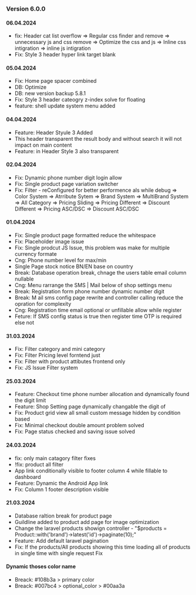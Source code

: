 ### Version 6.0.0


#### 06.04.2024
- fix: Header cat list overflow
        => Regular css finder and remove
        => unnecessary js and css remove
        => Optimize the css and js
        => Inline css intigration
        => inline js intigration
- Fix: Style 3 header hyper link target blank


#### 05.04.2024
- Fix: Home page spacer combined
- DB: Optimize
- DB: new version backup 5.8.1
- Fix: Style 3 header cateogry z-index solve for floating
- feature: shell update system menu added

#### 04.04.2024
- Feature: Header Styule 3 Added
- This header transparent the result body and without search it will not impact on main content
- Feature: in Header Style 3 also transparent

#### 02.04.2024
- Fix: Dynamic phone number digit login allow
- Fix: Single product page variation switcher
- Fix: Filter - reConfigured for better performence als while debug
        => Color System
        => Atrribute Sytem
        => Brand System
        => MultiBrand System
        => All Category
        => Pricing Sliding
        => Pricing Different
        => Discount Different
        => Pricing ASC/DSC
        => Discount ASC/DSC
        
#### 01.04.2024
- Fix: Single product page formatted reduce the whitespace
- Fix: Placeholder image issue
- Fix: Single prodcut JS Issue, this problem was make for multiple currency formate
- Cng: Phone number level for max/min
- Single Page stock notice BN/EN base on country
- Break: Database operation break, chnage the users table email column nullable
- Cng: Menu rarrange the SMS | Mail below of shop settings menu
- Break: Registration form phone number dynamic number digit
- Break: M ail sms config page rewrite and controller calling reduce the opration for complexity
- Cng: Registration time email optional or unfillable allow while register
- Feture: If SMS config status is true then register time OTP is required else not

#### 31.03.2024
- Fix: Filter category and mini category
- Fix: Filter Pricing level forntend just
- Fix: Filter with product attibutes frontend only
- Fix: JS Issue Filter system

#### 25.03.2024
- Feature: Checkout time phone number allocation and dynamically found the digit limit
- Feature: Shop Setting page dynamically changable the digit of 
- Fix: Product grid view all small custom message hidden by condition based
- Fix: Minimal checkout double amount problem solved
- Fix: Page status checked and saving issue solved

#### 24.03.2024
- fix: only main catagory filter fixes
- !fix: product all filter
- App link conditionally visible to footer column 4 while fillable to dashboard
- Feature: Dynamic the Android App link
- Fix: Column 1 footer description visible

#### 21.03.2024
- Database raltion break for product page
- Guildline added to product add page for image optimization
- Change the laravel products showign controller - "$products = Product::with('brand')->latest('id')->paginate(10);"
- Feature: Add default laravel pagination
- Fix: If the products/All products showing this time loading all of products in single time with single request Fix 

#### Dynamic thoses color name
- Breack: #108b3a > primary color
- Breack: #007bc4 > optional_color > #00aa3a

